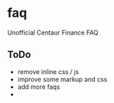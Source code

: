 # faq
Unofficial Centaur Finance FAQ

## ToDo
- remove inline css / js
- improve some markup and css
- add more faqs
-
